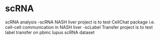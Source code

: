 # scRNA
scRNA analysis
-scRNA NASH liver project is to test CellChat package i.e. cell-cell communication in NASH liver 
-scLabel Transfer project is to test label transfer on pbmc lupus scRNA dataset

